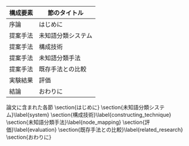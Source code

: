 構成要素 | 節のタイトル
 --- | --- 
序論 | はじめに
提案手法 | 未知語分類システム
提案手法 | 構成技術
提案手法 | 未知語分類手法
提案手法 | 既存手法との比較
実験結果 | 評価
結論 | おわりに

論文に含まれた各節
\section{はじめに}
\section{未知語分類システム}\label{system}
\section{構成技術}\label{constructing_technique}
\section{未知語分類手法}\label{node_mapping}
\section{評価}\label{evaluation}
\section{既存手法との比較}\label{related_research}
\section{おわりに}
